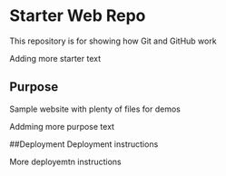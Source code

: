 # Starter Web Repo

This repository is for showing how Git and GitHub work

Adding more starter text

## Purpose

Sample website with plenty of files for demos

Addming more purpose text

##Deployment
Deployment instructions

More deployemtn instructions
